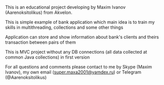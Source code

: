 This is an educational project developing by Maxim Ivanov (Aarenoksitolikus) from Akvelon.

This is simple example of bank application which main idea is to train my skills in multithreading, collections and some other things

Application can store and show information about bank's clients and theirs transaction between pairs of them

This is MVC project without any DB connections (all data collected at common Java collections) in first version

For all questions and comments please contact to me by Skype (Maxim Ivanov), my own email (super.maxa2001@yamdex.ru) or Telegram (@Aarenoksitolikus)